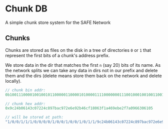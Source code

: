 # Chunk DB

A simple chunk store system for the SAFE Network

## Chunks

Chunks are stored as files on the disk in a tree of directories `0` or `1` that represent the first bits of a chunk's address prefix.

We store data in the dir that matches the first `n` (say 20) bits of its name.
As the network splits we can take any data in dirs not in our prefix and delete them and the dirs (delete means store them back on the network and delete locally).

```rust
// chunk bin addr:
0b1001110000100100101100000110000101000011110000000111001000100100110010001001011110111010110010010111001011100110111010010010101101000110110011110001100000000110001111110001101001000110100111101011111000101111011110100000100101100110001100000110000100000101

// chunk hex addr:
0x9c24b06143c07224c897bac972e6e92b46cf18063f1a469ebe2f7a0966306105

// will be stored at path:
"1/0/0/1/1/1/0/0/0/0/1/0/0/1/0/0/1/0/1/1/9c24b06143c07224c897bac972e6e92b46cf18063f1a469ebe2f7a0966306105.chunk"
```
